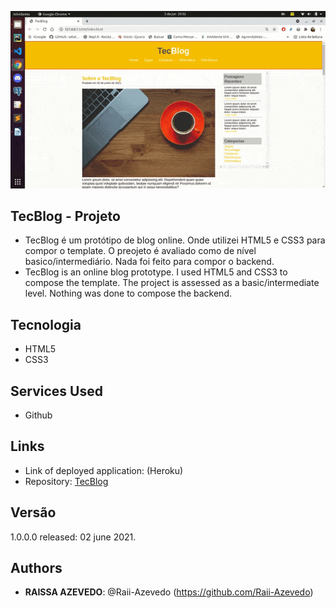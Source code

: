 ![TecBlog](https://github.com/Raii-Azevedo/tecblog-project/blob/master/TecBlog.gif)
 
## TecBlog - Projeto
 - TecBlog é um protótipo de blog online. Onde utilizei HTML5 e CSS3 para compor o template. O preojeto é avaliado como de nível basico/intermediário. Nada foi feito para compor o backend.
 - TecBlog is an online blog prototype. I used HTML5 and CSS3 to compose the template. The project is assessed as a basic/intermediate level. Nothing was done to compose the backend.


## Tecnologia
 - HTML5
 - CSS3
 
## Services Used
 
* Github
 
## Links
 
  - Link of deployed application: (Heroku)
  - Repository: [TecBlog](https://github.com/Raii-Azevedo/tecblog-project)
 
## Versão
 1.0.0.0
 released: 02 june 2021.
 
## Authors
 
* **RAISSA AZEVEDO**: @Raii-Azevedo (https://github.com/Raii-Azevedo)
